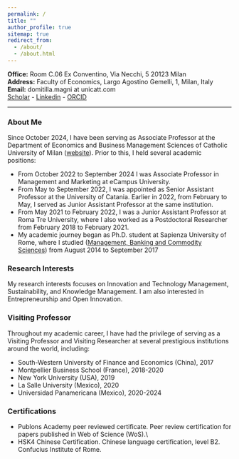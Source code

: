 ```yaml
---
permalink: /
title: ""
author_profile: true
sitemap: true
redirect_from: 
  - /about/
  - /about.html
---
```


**Office:** Room C.06 Ex Conventino, Via Necchi, 5 20123 Milan\
**Address:** Faculty of Economics, Largo Agostino Gemelli, 1, Milan, Italy\
**Email:** domitilla.magni at unicatt.com\
<a href="https://scholar.google.com/citations?user=uKNYG_QAAAAJ&hl=it&oi=ao"><i class="ai ai-google-scholar ai-lg"></i> Scholar</a> - 
<a href="https://www.linkedin.com/in/domitilla-magni-75b081161/"><span style="color: #0077B5;"><i class="fa fa-linkedin-square"></i></span> Linkedin</a> -
<a href="https://orcid.org/my-orcid?orcid=0000-0001-5555-6004"><span style="color: #b2c046;"><i class="ai ai-orcid ai-lg"></i></span> ORCID</a>

---

### About Me ###
Since October 2024, I have been serving as Associate Professor at the Department of Economics and Business Management Sciences of Catholic University of Milan ([website](https://docenti.unicatt.it/ppd2/en/docenti/81444/domitilla-magni/didattica)).
Prior to this, I held several academic positions:
- From October 2022 to September 2024 I was Associate Professor in Management and Marketing at eCampus University.
- From May to September 2022, I was appointed as Senior Assistant Professor at the University of Catania. Earlier in 2022, from February to May, I served as Junior Assistant Professor at the same institution.
- From May 2021 to February 2022, I was a Junior Assistant Professor at Roma Tre University, where I also worked as a Postdoctoral Researcher from February 2018 to February 2021.
- My academic journey began as Ph.D. student at Sapienza University of Rome, where I studied ([Management, Banking and Commodity Sciences](https://phd.uniroma1.it/web/MANAGEMENT,-BANKING-AND-COMMODITY-SCIENCES_nD3518_EN.aspx)) from August 2014 to September 2017 

### Research Interests ###
My research interests focuses on Innovation and Technology Management, Sustainability, and Knowledge Management.
I am also interested in Entrepreneurship and Open Innovation.

### Visiting Professor ###
Throughout my academic career, I have had the privilege of serving as a Visiting Professor and Visiting Researcher at several prestigious institutions around the world, including:
- South-Western University of Finance and Economics (China), 2017
- Montpellier Business School (France), 2018-2020
- New York University (USA), 2019 
- La Salle University (Mexico), 2020
- Universidad Panamericana (Mexico), 2020-2024

### Certifications ###
- Publons Academy peer reviewed certificate. Peer review certification for papers published in Web of Science (WoS).\
- HSK4 Chinese Certification. Chinese language certification, level B2. Confucius Institute of Rome.

